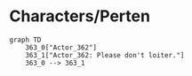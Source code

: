 # Characters/Perten


```mermaid
graph TD
    363_0["Actor_362"]
    363_1["Actor_362: Please don't loiter."]
    363_0 --> 363_1
```